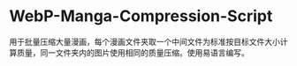 # WebP-Manga-Compression-Script
用于批量压缩大量漫画，每个漫画文件夹取一个中间文件为标准按目标文件大小计算质量，同一文件夹内的图片使用相同的质量压缩。使用易语言编写。
